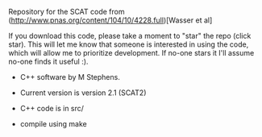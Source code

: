 Repository for the SCAT code from (http://www.pnas.org/content/104/10/4228.full)[Wasser et al]

If you download this code, please take a moment to "star" the repo (click star).
This will let me know that someone is interested in using the code, which will allow me
to prioritize development. If no-one stars it I'll assume no-one finds it useful :).

- C++ software by M Stephens.

- Current version is version 2.1 (SCAT2)

- C++ code is in src/ 

- compile using make
